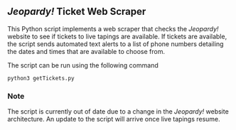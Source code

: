 ## *Jeopardy!* Ticket Web Scraper

This Python script implements a web scraper that checks the *Jeopardy!* website to see if tickets to live tapings are available. If tickets are available, the script sends automated text alerts to a list of phone numbers detailing the dates and times that are available to choose from.

The script can be run using the following command

```
python3 getTickets.py
```

### Note

The script is currently out of date due to a change in the *Jeopardy!* website architecture. An update to the script will arrive once live tapings resume.
